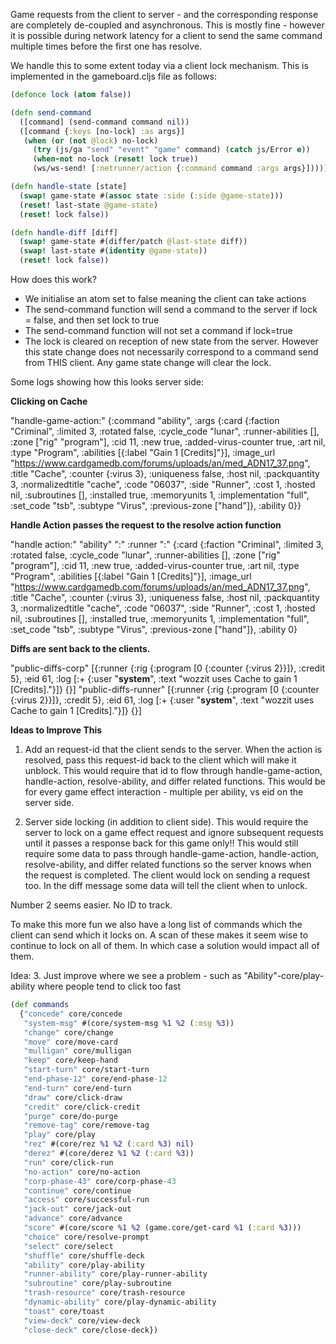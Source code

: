 Game requests from the client to server - and the corresponding response are completely de-coupled and asynchronous.  This is mostly fine - however it is possible during network latency for a client to send the same command multiple times before the first one has resolve.

We handle this to some extent today via a client lock mechanism.  This is implemented in the gameboard.cljs file as follows:
```clojure
(defonce lock (atom false))

(defn send-command
  ([command] (send-command command nil))
  ([command {:keys [no-lock] :as args}]
   (when (or (not @lock) no-lock)
     (try (js/ga "send" "event" "game" command) (catch js/Error e))
     (when-not no-lock (reset! lock true))
     (ws/ws-send! [:netrunner/action {:command command :args args}]))))

(defn handle-state [state]
  (swap! game-state #(assoc state :side (:side @game-state)))
  (reset! last-state @game-state)
  (reset! lock false))

(defn handle-diff [diff]
  (swap! game-state #(differ/patch @last-state diff))
  (swap! last-state #(identity @game-state))
  (reset! lock false))
```
How does this work?
* We initialise an atom set to false meaning the client can take actions
* The send-command function will send a command to the server if lock = false, and then set lock to true
* The send-command function will not set a command if lock=true
* The lock is cleared on reception of new state from the server.  However this state change does not necessarily correspond to a command send from THIS client.  Any game state change will clear the lock.

Some logs showing how this looks server side:

**Clicking on Cache**

"handle-game-action:" {:command "ability", :args {:card {:faction "Criminal", :limited 3, :rotated false, :cycle_code "lunar", :runner-abilities [], :zone ["rig" "program"], :cid 11, :new true, :added-virus-counter true, :art nil, :type "Program", :abilities [{:label "Gain 1 [Credits]"}], :image_url "https://www.cardgamedb.com/forums/uploads/an/med_ADN17_37.png", :title "Cache", :counter {:virus 3}, :uniqueness false, :host nil, :packquantity 3, :normalizedtitle "cache", :code "06037", :side "Runner", :cost 1, :hosted nil, :subroutines [], :installed true, :memoryunits 1, :implementation "full", :set_code "tsb", :subtype "Virus", :previous-zone ["hand"]}, :ability 0}}

**Handle Action passes the request to the resolve action function**

"handle action:" "ability" ":" :runner ":" {:card {:faction "Criminal", :limited 3, :rotated false, :cycle_code "lunar", :runner-abilities [], :zone ["rig" "program"], :cid 11, :new true, :added-virus-counter true, :art nil, :type "Program", :abilities [{:label "Gain 1 [Credits]"}], :image_url "https://www.cardgamedb.com/forums/uploads/an/med_ADN17_37.png", :title "Cache", :counter {:virus 3}, :uniqueness false, :host nil, :packquantity 3, :normalizedtitle "cache", :code "06037", :side "Runner", :cost 1, :hosted nil, :subroutines [], :installed true, :memoryunits 1, :implementation "full", :set_code "tsb", :subtype "Virus", :previous-zone ["hand"]}, :ability 0}

**Diffs are sent back to the clients.**

"public-diffs-corp" [{:runner {:rig {:program [0 {:counter {:virus 2}}]}, :credit 5}, :eid 61, :log [:+ {:user "__system__", :text "wozzit uses Cache to gain 1 [Credits]."}]} {}]
"public-diffs-runner" [{:runner {:rig {:program [0 {:counter {:virus 2}}]}, :credit 5}, :eid 61, :log [:+ {:user "__system__", :text "wozzit uses Cache to gain 1 [Credits]."}]} {}]

**Ideas to Improve This**
1. Add an request-id that the client sends to the server.  When the action is resolved, pass this request-id back to the client which will make it unblock.  This would require that id to flow through handle-game-action, handle-action, resolve-ability, and differ related functions.  This would be for every game effect interaction - multiple per ability, vs eid on the server side.

2. Server side locking (in addition to client side).  This would require the server to lock on a game effect request and ignore subsequent requests until it passes a response back for this game only!!  This would still require some data to pass through handle-game-action, handle-action, resolve-ability, and differ related functions so the server knows when the request is completed.  The client would lock on sending a request too.  In the diff message some data will tell the client when to unlock.

Number 2 seems easier.  No ID to track.

To make this more fun we also have a long list of commands which the client can send which it locks on.  A scan of these makes it seem wise to continue to lock on all of them.  In which case a solution would impact all of them.

Idea:
3. Just improve where we see a problem - such as "Ability"-core/play-ability where people tend to click too fast

```clojure
(def commands
  {"concede" core/concede
   "system-msg" #(core/system-msg %1 %2 (:msg %3))
   "change" core/change
   "move" core/move-card
   "mulligan" core/mulligan
   "keep" core/keep-hand
   "start-turn" core/start-turn
   "end-phase-12" core/end-phase-12
   "end-turn" core/end-turn
   "draw" core/click-draw
   "credit" core/click-credit
   "purge" core/do-purge
   "remove-tag" core/remove-tag
   "play" core/play
   "rez" #(core/rez %1 %2 (:card %3) nil)
   "derez" #(core/derez %1 %2 (:card %3))
   "run" core/click-run
   "no-action" core/no-action
   "corp-phase-43" core/corp-phase-43
   "continue" core/continue
   "access" core/successful-run
   "jack-out" core/jack-out
   "advance" core/advance
   "score" #(core/score %1 %2 (game.core/get-card %1 (:card %3)))
   "choice" core/resolve-prompt
   "select" core/select
   "shuffle" core/shuffle-deck
   "ability" core/play-ability
   "runner-ability" core/play-runner-ability
   "subroutine" core/play-subroutine
   "trash-resource" core/trash-resource
   "dynamic-ability" core/play-dynamic-ability
   "toast" core/toast
   "view-deck" core/view-deck
   "close-deck" core/close-deck})
```